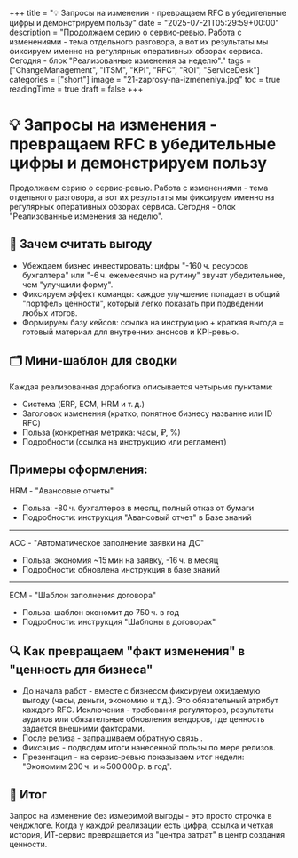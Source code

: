 +++
title = "💡 Запросы на изменения - превращаем RFC в убедительные цифры и демонстрируем пользу"
date = "2025-07-21T05:29:59+00:00"
description = "Продолжаем серию о сервис‑ревью. Работа с изменениями - тема отдельного разговора, а вот их результаты мы фиксируем именно на регулярных оперативных обзорах сервиса. Сегодня - блок \"Реализованные изменения за неделю\"."
tags = ["ChangeManagement", "ITSM", "KPI", "RFC", "ROI", "ServiceDesk"]
categories = ["short"]
image = "21-zaprosy-na-izmeneniya.jpg"
toc = true
readingTime = true
draft = false
+++

# 💡 Запросы на изменения - превращаем RFC в убедительные цифры и демонстрируем пользу  
  
Продолжаем серию о сервис‑ревью. Работа с изменениями - тема отдельного разговора, а вот их результаты мы фиксируем именно на регулярных оперативных обзорах сервиса. Сегодня - блок "Реализованные изменения за неделю".  
  
## 🎯 Зачем считать выгоду  
* Убеждаем бизнес инвестировать: цифры "-160 ч. ресурсов бухгалтера" или "-6 ч. ежемесячно на рутину" звучат убедительнее, чем "улучшили форму".  
* Фиксируем эффект команды: каждое улучшение попадает в общий "портфель ценности", который легко показать при подведении любых итогов.  
* Формируем базу кейсов: ссылка на инструкцию + краткая выгода = готовый материал для внутренних анонсов и KPI‑ревью.  
  
## 🗂 Мини‑шаблон для сводки  
Каждая реализованная доработка описывается четырьмя пунктами:  
* Система (ERP, ECM, HRM и т. д.)  
* Заголовок изменения (кратко, понятное бизнесу название или ID RFC)  
* Польза (конкретная метрика: часы, ₽, %)  
* Подробности (ссылка на инструкцию или регламент)  
  
## Примеры оформления:  
HRM - "Авансовые отчеты"  
* Польза: -80 ч. бухгалтеров в месяц, полный отказ от бумаги  
* Подробности: инструкция "Авансовый отчет" в Базе знаний  
  
---  
  
ACC - "Автоматическое заполнение заявки на ДС"  
* Польза: экономия ~15 мин на заявку, -16 ч. в месяц  
* Подробности: обновлена инструкция в базе знаний  
  
---  
  
ECM - "Шаблон заполнения договора"  
* Польза: шаблон экономит до 750 ч. в год  
* Подробности: инструкция "Шаблоны в договорах"  
  
## 🔍 Как превращаем "факт изменения" в "ценность для бизнеса"  
* До начала работ - вместе с бизнесом фиксируем ожидаемую выгоду (часы, деньги, экономию и т.д.). Это обязательный атрибут каждого RFC. Исключения - требования регуляторов, результаты аудитов или обязательные обновления вендоров, где ценность задается внешними факторами.  
* После релиза - запрашиваем обратную связь .  
* Фиксация - подводим итоги нанесенной пользы по мере релизов.  
* Презентация - на сервис‑ревью показываем итог недели: "Экономим 200 ч. и ≈ 500 000 р. в год".  
  
## 📝 Итог  
Запрос на изменение без измеримой выгоды - это просто строчка в ченджлоге. Когда у каждой реализации есть цифра, ссылка и четкая история, ИТ-сервис превращается из "центра затрат" в центр создания ценности.  
